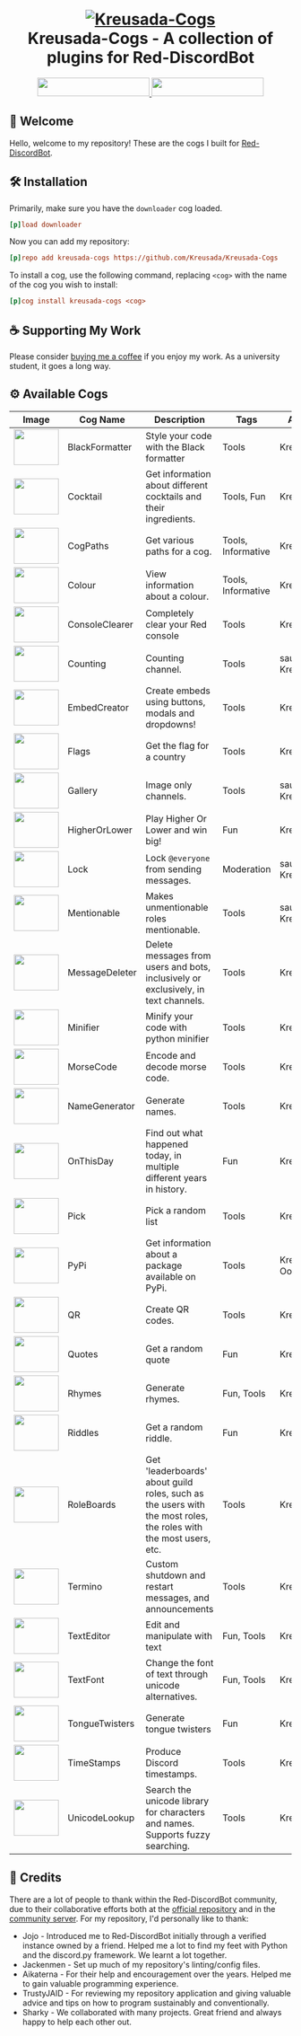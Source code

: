 <h1 align="center">
  <br>
  <a href="https://github.com/Kreusada/Kreusada-Cogs">
    <img src="https://raw.githubusercontent.com/Kreusada/Kreusada-Cogs/refs/heads/master/.github/resources/kreusadacogs-artwork3.png" alt="Kreusada-Cogs">
  </a>
  <br>
  Kreusada-Cogs - A collection of plugins for Red-DiscordBot
  <br>
</h1>

<div align="center">
  <a href="https://discord.gg/GET4DVk">
  <img src="https://img.shields.io/badge/Cog%20Support%20Server-ed3929?logo=discord&logoColor=ffffff" width="200" height=33>
  </a>
  <a href="https://discord.gg/JmCFyq7">
  <img src="https://img.shields.io/badge/Personal%20Server-5865F2?logo=discord&logoColor=ffffff" width="200" height=33>
  </a>
</div>

## 👋 Welcome

Hello, welcome to my repository! These are the cogs I built for [Red-DiscordBot](https://github.com/Cog-Creators/Red-DiscordBot).

## 🛠️ Installation

Primarily, make sure you have the `downloader` cog loaded.

```ini
[p]load downloader
```

Now you can add my repository:

```ini
[p]repo add kreusada-cogs https://github.com/Kreusada/Kreusada-Cogs
```

To install a cog, use the following command, replacing `<cog>` with the name of the cog you wish to install:

```ini
[p]cog install kreusada-cogs <cog>
```

## ☕ Supporting My Work

Please consider [buying me a coffee](https://ko-fi.com/kreusada) if you enjoy my work. As a university student, it goes a long way.

## ⚙️ Available Cogs

| Image                                                                                                           | Cog Name        | Description                                                                                                         | Tags               | Authors                 |
|-----------------------------------------------------------------------------------------------------------------|-----------------|---------------------------------------------------------------------------------------------------------------------|--------------------|-------------------------|
| <img src="https://cdn0.iconfinder.com/data/icons/small-n-flat/24/678123-file-code-256.png" width="80" height="64"> | BlackFormatter  | Style your code with the Black formatter                                                                           | Tools              | Kreusada               |
| <img src="https://cdn0.iconfinder.com/data/icons/summer-26/512/Cocktail-256.png" width="80" height="64">          | Cocktail        | Get information about different cocktails and their ingredients.                                                   | Tools, Fun         | Kreusada               |
| <img src="https://cdn1.iconfinder.com/data/icons/maps-and-navigation-free/32/Maps_Maps_Navigation_Compass_Arrow_Path-24-256.png" width="80" height="64"> | CogPaths        | Get various paths for a cog.                                                                                       | Tools, Informative | Kreusada               |
| <img src="https://cdn1.iconfinder.com/data/icons/office-icons-17/512/ilustracoes_04-07-256.png" width="80" height="64"> | Colour          | View information about a colour.                                                                                   | Tools, Informative | Kreusada               |
| <img src="https://cdn3.iconfinder.com/data/icons/simple2/MS-DOS-Application.png" width="80" height="64">          | ConsoleClearer  | Completely clear your Red console                                                                                  | Tools              | Kreusada               |
| <img src="https://cdn-icons-png.freepik.com/256/1378/1378209.png?semt=ais_hybrid" width="80" height="64"> | Counting        | Counting channel.                                                                                                  | Tools              | saurichable, Kreusada  |
| <img src="https://cdn-icons-png.flaticon.com/512/1833/1833115.png" width="80" height="64"> | EmbedCreator    | Create embeds using buttons, modals and dropdowns!                                                                 | Tools              | Kreusada               |
| <img src="https://cdn1.iconfinder.com/data/icons/prettyoffice8/256/Flag-blue.png" width="80" height="64"> | Flags           | Get the flag for a country                                                                                         | Tools              | Kreusada               |
| <img src="https://cdn4.iconfinder.com/data/icons/social-media-logos-6/512/66-photo-256.png" width="80" height="64">    | Gallery         | Image only channels.                                                                                               | Tools              | saurichable, Kreusada  |
| <img src="https://cdn1.iconfinder.com/data/icons/DarkGlass_Reworked/128x128/apps/package_games_card.png" width="80" height="64"> | HigherOrLower   | Play Higher Or Lower and win big!                                                                                  | Fun                | Kreusada               |
| <img src="https://cdn4.iconfinder.com/data/icons/essentials-72/24/008_-_Lock-256.png" width="80" height="64">     | Lock            | Lock `@everyone` from sending messages.                                                                            | Moderation         | saurichable, Kreusada  |
| <img src="https://cdn2.iconfinder.com/data/icons/circle-icons-1/64/email-256.png" width="80" height="64">         | Mentionable     | Makes unmentionable roles mentionable.                                                                             | Tools              | saurichable, Kreusada  |
| <img src="https://cdn4.iconfinder.com/data/icons/essentials-74/24/013_-_Trash-256.png" width="80" height="64">    | MessageDeleter  | Delete messages from users and bots, inclusively or exclusively, in text channels.                                 | Tools              | Kreusada               |
| <img src="https://cdn3.iconfinder.com/data/icons/free-ui-set-1/64/minimize-256.png" width="80" height="64">       | Minifier        | Minify your code with python minifier                                                                              | Tools              | Kreusada               |
| <img src="https://cdn2.iconfinder.com/data/icons/krispicons-modern-flat-icons-freebie/111/3.png" width="80" height="64"> | MorseCode       | Encode and decode morse code.                                                                                      | Tools              | Kreusada               |
| <img src="https://cdn2.iconfinder.com/data/icons/documents-31/512/VCF.png" width="80" height="64">                | NameGenerator   | Generate names.                                                                                                    | Tools              | Kreusada               |
| <img src="https://cdn3.iconfinder.com/data/icons/fantasy-and-role-play-game-adventure-quest/512/Castle-256.png" width="80" height="64"> | OnThisDay       | Find out what happened today, in multiple different years in history.                                              | Fun                | Kreusada               |
| <img src="https://cdn3.iconfinder.com/data/icons/iconpark-vol-6/48/point-out-256.png" width="80" height="64">     | Pick            | Pick a random list                                                                                                | Tools              | Kreusada               |
| <img src="https://cdn3.iconfinder.com/data/icons/logos-and-brands-adobe/512/267_Python-256.png" width="80" height="64"> | PyPi            | Get information about a package available on PyPi.                                                                 | Tools              | Kreusada, OofChair     |
| <img src="https://cdn2.iconfinder.com/data/icons/mobile-user-interface-flat/64/29-qr_code-256.png" width="80" height="64"> | QR              | Create QR codes.                                                                                                   | Tools              | Kreusada               |
| <img src="https://cdn1.iconfinder.com/data/icons/anchor/128/quote.png" width="80" height="64">                   | Quotes          | Get a random quote                                                                                                | Fun                | Kreusada               |
| <img src="https://cdn4.iconfinder.com/data/icons/small-n-flat/24/book-256.png" width="80" height="64">           | Rhymes          | Generate rhymes.                                                                                                   | Fun, Tools         | Kreusada               |
| <img src="https://cdn1.iconfinder.com/data/icons/business-456/500/processing-256.png" width="80" height="64">     | Riddles         | Get a random riddle.                                                                                               | Fun                | Kreusada               |
| <img src="https://cdn4.iconfinder.com/data/icons/essentials-74/24/018_-_Chart-256.png" width="80" height="64">    | RoleBoards      | Get 'leaderboards' about guild roles, such as the users with the most roles, the roles with the most users, etc.   | Tools              | Kreusada               |
| <img src="https://cdn4.iconfinder.com/data/icons/VistaICO_Toolbar-Icons/256/Symbol-Stop.png" width="80" height="64"> | Termino         | Custom shutdown and restart messages, and announcements                                                            | Tools              | Kreusada               |
| <img src="https://cdn4.iconfinder.com/data/icons/business-and-finance-colorful-free-hand-drawn-set/100/message_open-256.png" width="80" height="64"> | TextEditor      | Edit and manipulate with text                                                                                      | Fun, Tools         | Kreusada               |
| <img src="https://cdn1.iconfinder.com/data/icons/book_mac/256/Font_Book_Alt.png" width="80" height="64">         | TextFont        | Change the font of text through unicode alternatives.                                                              | Fun, Tools         | Kreusada               |
| <img src="https://cdn4.iconfinder.com/data/icons/smileys-for-fun/128/smiley__10-256.png" width="80" height="64"> | TongueTwisters  | Generate tongue twisters                                                                                           | Fun                | Kreusada               |
| <img src="https://cdn0.iconfinder.com/data/icons/small-n-flat/24/678120-calendar-clock-256.png" width="80" height="64"> | TimeStamps      | Produce Discord timestamps.                                                                                       | Tools              | Kreusada               |
| <img src="https://cdn1.iconfinder.com/data/icons/unicons-line-vol-4/24/letter-japanese-a-256.png" width="80" height="64"> | UnicodeLookup   | Search the unicode library for characters and names. Supports fuzzy searching.                                    | Tools              | Kreusada               |

## 🤝 Credits

There are a lot of people to thank within the Red-DiscordBot community, due to their collaborative efforts both at the [official repository](https://github.com/Cog-Creators/Red-DiscordBot) and in the [community server](https://discord.gg/red). For my repository, I'd personally like to thank:

- Jojo - Introduced me to Red-DiscordBot initially through a verified instance owned by a friend. Helped me a lot to find my feet with Python and the discord.py framework. We learnt a lot together.
- Jackenmen - Set up much of my repository's linting/config files.
- Aikaterna - For their help and encouragement over the years. Helped me to gain valuable programming experience.
- TrustyJAID - For reviewing my repository application and giving valuable advice and tips on how to program sustainably and conventionally.
- Sharky - We collaborated with many projects. Great friend and always happy to help each other out.

